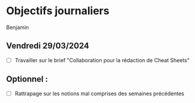 # Objectifs journaliers

Benjamin

## Vendredi 29/03/2024

- [ ] Travailler sur le brief "Collaboration pour la rédaction de Cheat Sheets"

## Optionnel :

- [ ] Rattrapage sur les notions mal comprises des semaines précédentes
